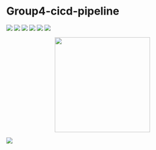 # Group4-cicd-pipeline
<img src="https://img.shields.io/badge/Amazon AWS-FF9900?style=for-the-badge&logo=amazonaws&logoColor=white" />   <img src="https://img.shields.io/badge/GitHub_Actions-2088FF?style=for-the-badge&logo=github-actions&logoColor=white" />  <img src="https://img.shields.io/badge/Visual_Studio_Code-0078D4?style=for-the-badge&logo=visual%20studio%20code&logoColor=white" />  <img src="https://img.shields.io/badge/Snyk-4C4A73?style=for-the-badge&logo=snyk&logoColor=white"/>   <img src="https://img.shields.io/badge/Ubuntu-E95420?style=for-the-badge&logo=ubuntu&logoColor=white"/>   <img src="https://github.com/aadyr/group4-cicd-pipeline/blob/main/serverless.png"/>

<p align="center">
  <img width="250" src="https://media.giphy.com/media/jIgXf4hgbHCeKiXpvt/giphy.gif">
</p>


 <img src="https://img.shields.io/badge/Ask%20me-anything-1abc9c.svg"/>
